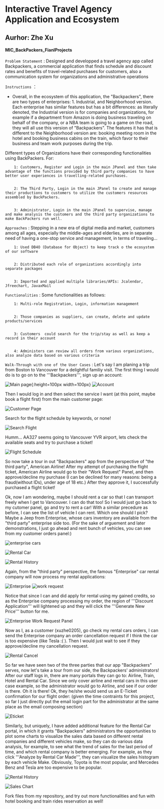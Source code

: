 
Interactive Travel Agency Application and Ecosystem
=========
Aurhor: Zhe Xu
-------------

#### MIC_BackPackers_FianlProjects ####

`Problem Statement`   	: Designed and developped a travel agency app called Backpackers,  a commercial application that 
finds schedule and discount rates and benefits  of travel-related purchases for customers, also a communication system for organizations and administrative operations

		
`Instructions`  ：

* Overall, in the ecosystem of this application, the "Backpackers", there are two types of enterprises: 1. Industrial, and Neighborhood version. Each enterprise has similar features but has a bit differences: as literally denoted, the Industrial version is for companies and organizations, for example if a department from Amazon is doing business traveling on behalf of the company, or a NBA team is going to a game on the road, they will all use this version of "Backpackers". The features it has that is different to the Neighborhood version are: booking meeting room in the hotel and booking business cabins on the train, which favor to their business and team work purposes during the trip.

Different types of Organizations have their corresponding functionalities using BackPackers. For:
                
        1: Customers, Register and Login in the main JPanel and then take advantage of the functions provided by third party companies to have better user experiences in travelling-related purchases.


		2: The Third Party, Login in the main JPanel to create and manage their productions to customers to utilize the customers resources assembled by BackPackers.


		3: Administrator, Login in the main JPanel to supervise, manage and make analysis the customers and the third party organizations to make BackPackers run well.

`Approaches`	: Stepping in a new era of digital media and market, customers among all ages, especially the middle-ages and elderlies, are in separate need of having a one-stop service and management, in terms of traveling…
 
                                
                                
       
        1: Used DB4O (Database for Object) to keep track o the ecosystem of our software


		2: Distributed each role of organizations accordingly into separate packages 


		3: Imported and applied multiple libraries/APIs: Jcalendar, Jfreechart, JavaxMail




`Functionalities`  	: Some functionalities as follows:


                                                  
                                                  
		1: Multi-role Registration, Login, information management 


		2: Those companies as suppliers, can create, delete and update products/services


		3: Customers  could search for the trip/stay as well as keep a record in their account  


		4: Administers can review all orders from various organizations, also analyze data based on various criteria


`Walk-Through with one of the User Cases`		: Let's say I am planing a trip from Boston to Vancouver for a delightful familiy visit. The first thing I would do is to go on to the '''Backpackers''', sign up an account:

![Main page](https://raw.githubusercontent.com/xuzhe0205/Backpackers/master/assets/mp.png){:height=100px width=100px}
![Account](https://raw.githubusercontent.com/xuzhe0205/Backpackers/master/assets/acc.png)

Then I would log in and then select the service I want (at this point, maybe book a flight first) from the main customer page:

![Customer Page](https://raw.githubusercontent.com/xuzhe0205/Backpackers/master/assets/cp.png)

Search for the flight schedule by keywords, or none!

![Search Flight](https://raw.githubusercontent.com/xuzhe0205/Backpackers/master/assets/sf.png)

Humm... AA327 seems going to Vancouver YVR airport, lets check the available seats and try to purchase a ticket!

![Flight Schedule](https://raw.githubusercontent.com/xuzhe0205/Backpackers/master/assets/fs.png)

So now take a tour in out "Backpackers" app from the perspective of "the third party", American Airline! After my attempt of purchasing the flight ticket, American Airline would go to their "Work Request" Panel, and then approve/decline my purchase (I can be declined for many reasons: being a fraud(without IDs), under age of 18 etc.) After they approve it, I successfully purchased a flight ticket!

Ok, now I am wondering, maybe I should rent a car so that I can transport freely when I get to Vancouver. I can do that too! So I would just go back to my cutomer panel, go and try to rent a car! With a similar precedure as before, I can see the list of vehicle I can rent. Which one should I pick? Maybe a Jeep from Enterprise, whose cars inventory are available from the "third party" enterprise side too. (For the sake of arguement and later demonstrations, I just go ahead and rent bunch of vehicles, you can see from my customer orders panel:)

![enterprise cars](https://raw.githubusercontent.com/xuzhe0205/Backpackers/master/assets/ec.png)

![Rental Car](https://raw.githubusercontent.com/xuzhe0205/Backpackers/master/assets/rc.png)

![Rental History](https://raw.githubusercontent.com/xuzhe0205/Backpackers/master/assets/rchist.png)

Again, from the "third party" perspective, the famous "Enterprise" car rental company will now process my rental applications:

![Enterprise](https://raw.githubusercontent.com/xuzhe0205/Backpackers/master/assets/ent.png)
![work request](https://raw.githubusercontent.com/xuzhe0205/IOB_markovchain/master/assets/NormDomEigv.png)

Notice that since I can and did apply for rental using my gained credits, so as the Enterprise company processing my order, the region of '''Discount Application''' will lightened up and they will click the '''Generate New Price''' button for me.

![Enterprise Work Request Panel](https://raw.githubusercontent.com/xuzhe0205/Backpackers/master/assets/entwr.png)

Now as I, as a customer (xuzhe0205), go check my rental cars orders, I can send the Enterprise company an order cancellation request if I think the car is too expensive (like Tesla :( ). Then I would just wait to see if they approve/decline my cancellation request.

![Rental Cancel](https://raw.githubusercontent.com/xuzhe0205/IOB_markovchain/master/assets/cancel.png)


So far we have seen two of the three parties that our app "Backpackers" serves, now let's take a tour from our side, the Backpackers' administrators! After our staff logs in, there are many portals they can go to: Airline, Train, Hotel and Rental Car. Since we only cover airline and rental cars in this user case example, so the administrator would go to Airline, and see if our order is there. Oh it is there! Ok, they he/she would send us an E-Ticket confirmation for our flight order:
(given the time contraints for this project, so far I just directly put the email login part for the administrator at the same place as the email composing section)

![Eticket](https://raw.githubusercontent.com/xuzhe0205/Backpackers/master/assets/eticket.png)

Similarly, but uniquely, I have added additional feature for the Rental Car portal, in which it grants "Backpackers" administrators the opportunities to plot some charts to visualize the sales data based on different rental companies and different vehicles make, so they can do various data analysis, for example, to see what the trend of sales for the last period of time, and which rental company is better emerging. For example, as they click '''Analyze by Rental Car Made''', they can visualize the sales histogram by each vehicle Make. Obviously, Toyota is the most popular, and Mercedes Benz and Tesla are too expensive to be popular.

![Rental History](https://raw.githubusercontent.com/xuzhe0205/Backpackers/master/assets/renthist.png)

![Sales Chart](https://raw.githubusercontent.com/xuzhe0205/Backpackers/master/assets/chart.png)



Fork files from my repository, and try out more functionalities and fun with hotel booking and train rides reservation as well!



